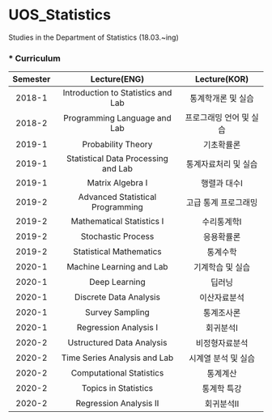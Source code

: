 # UOS_Statistics
Studies in the Department of Statistics (18.03.~ing)


### * Curriculum

|       Semester       | Lecture(ENG) | Lecture(KOR) |
|:----------------:|:----------------------------------------:|:----------------------------------------:|
| 2018-1 |   Introduction to Statistics and Lab | 통계학개론 및 실습 |
| 2018-2 |   Programming Language and Lab | 프로그래밍 언어 및 실습 |
| 2019-1 |   Probability Theory | 기초확률론 |
| 2019-1 |   Statistical Data Processing and Lab | 통계자료처리 및 실습 |
| 2019-1 |   Matrix Algebra I | 행렬과 대수I |
| 2019-2 |   Advanced Statistical Programming | 고급 통계 프로그래밍 |
| 2019-2 |   Mathematical Statistics I | 수리통계학I |
| 2019-2 |   Stochastic Process | 응용확률론 |
| 2019-2 |   Statistical Mathematics | 통계수학 |
| 2020-1 |   Machine Learning and Lab | 기계학습 및 실습 |
| 2020-1 |   Deep Learning | 딥러닝 |
| 2020-1 |   Discrete Data Analysis | 이산자료분석 |
| 2020-1 |   Survey Sampling | 통계조사론 |
| 2020-1 |   Regression Analysis I | 회귀분석I |
| 2020-2 |   Ustructured Data Analysis | 비정형자료분석 |
| 2020-2 |   Time Series Analysis and Lab | 시계열 분석 및 실습 |
| 2020-2 |   Computational Statistics | 통계계산 |
| 2020-2 |   Topics in Statistics | 통계학 특강 |
| 2020-2 |   Regression Analysis II | 회귀분석II |
